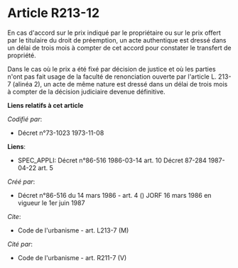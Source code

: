 # Article R213-12

En cas d'accord sur le prix indiqué par le propriétaire ou sur le prix offert par le titulaire du droit de préemption, un
acte authentique est dressé dans un délai de trois mois à compter de cet accord pour constater le transfert de propriété.

Dans le cas où le prix a été fixé par décision de justice et où les parties n'ont pas fait usage de la faculté de
renonciation ouverte par l'article L. 213-7 (alinéa 2), un acte de même nature est dressé dans un délai de trois mois à
compter de la décision judiciaire devenue définitive.

**Liens relatifs à cet article**

_Codifié par_:

  - Décret n°73-1023 1973-11-08

**Liens**:

  - SPEC_APPLI: Décret n°86-516 1986-03-14 art. 10 Décret 87-284 1987-04-22 art. 5

_Créé par_:

  - Décret n°86-516 du 14 mars 1986 - art. 4 () JORF 16 mars 1986 en vigueur le   1er juin 1987

_Cite_:

  - Code de l'urbanisme - art. L213-7 (M)

_Cité par_:

  - Code de l'urbanisme - art. R211-7 (V)
